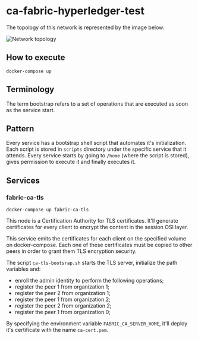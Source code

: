 # ca-fabric-hyperledger-test

The topology of this network is represented by the image below:

![Network topology](https://hyperledger-fabric-ca.readthedocs.io/en/latest/_images/network_topology.png)

## How to execute

`docker-compose up`

## Terminology

The term bootstrap refers to a set of operations that are executed as soon as the service start.
 
## Pattern

Every service has a bootstrap shell script that automates it's initialization. Each script is stored in `scripts` directory under the specific service that it attends. Every service starts by going to `/home` (where the script is stored), gives permission to execute it and finally executes it.

## Services

### fabric-ca-tls

`docker-compose up fabric-ca-tls`

This node is a Certification Authority for TLS certificates. It'll generate certificates for every client to encrypt the content in the session OSI layer.

This service emits the certificates for each client on the specified volume on docker-compose. Each one of these certificates must be copied to other peers in order to grant them TLS encryption security.

The script `ca-tls-bootsrap.sh` starts the TLS server, initialize the path variables and:

- enroll the admin identity to perform the following operations;
- register the peer 1 from organization 1;
- register the peer 2 from organization 1;
- register the peer 1 from organization 2;
- register the peer 2 from organization 2;
- register the peer 1 from organization 0;

By specifying the environment variable `FABRIC_CA_SERVER_HOME`, it'll deploy it's certificate with the name `ca-cert.pem`.